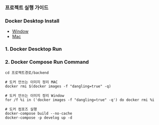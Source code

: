 ### 프로젝트 실행 가이드

### Docker Desktop Install

- [Window](https://docs.docker.com/desktop/install/windows-install/)
- [Mac](https://docs.docker.com/desktop/install/mac-install/)

### 1. Docker Descktop Run

### 2. Docker Compose Run Command

```
cd 프로젝트경로/backend

# 도커 안쓰는 이미지 정리 MAC
docker rmi $(docker images -f "dangling=true" -q)

# 도커 안쓰는 이미지 정리 Window
for /f %i in ('docker images -f "dangling=true" -q') do docker rmi %i

# 도커 컴포즈 실행
docker-compose build --no-cache
docker-compose -p develog up -d
```
